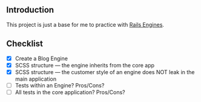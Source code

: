 ## Introduction

This project is just a base for me to practice with [Rails Engines](https://guides.rubyonrails.org/engines.html).

## Checklist

- [x] Create a Blog Engine
- [x] SCSS structure — the engine inherits from the core app
- [x] SCSS structure — the customer style of an engine does NOT leak in the main application
- [ ] Tests within an Engine? Pros/Cons?
- [ ] All tests in the core application? Pros/Cons?
